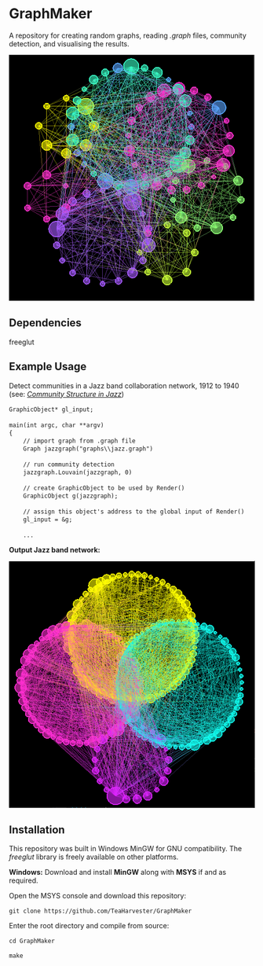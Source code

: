 GraphMaker
========
A repository for creating random graphs, reading _.graph_ files, community detection, and visualising the results. 

![](images/louvain.PNG)

Dependencies
--------
freeglut  

Example Usage
--------

Detect communities in a Jazz band collaboration network, 1912 to 1940 (see: [_Community Structure in Jazz_](https://arxiv.org/pdf/cond-mat/0307434.pdf))
```
GraphicObject* gl_input;

main(int argc, char **argv)
{
    // import graph from .graph file
    Graph jazzgraph("graphs\\jazz.graph")

    // run community detection
    jazzgraph.Louvain(jazzgraph, 0)

    // create GraphicObject to be used by Render()
    GraphicObject g(jazzgraph);

    // assign this object's address to the global input of Render()
    gl_input = &g;

    ...

```
__Output Jazz band network:__ 

![](images/jazzbands.PNG)



Installation
--------
This repository was built in Windows MinGW for GNU compatibility. The _freeglut_ library is freely available on other platforms.

**Windows:**
Download and install **MinGW** along with **MSYS** if and as required.

Open the MSYS console and download this repository:
```
git clone https://github.com/TeaHarvester/GraphMaker
```
Enter the root directory and compile from source:
```
cd GraphMaker
```
```
make
```